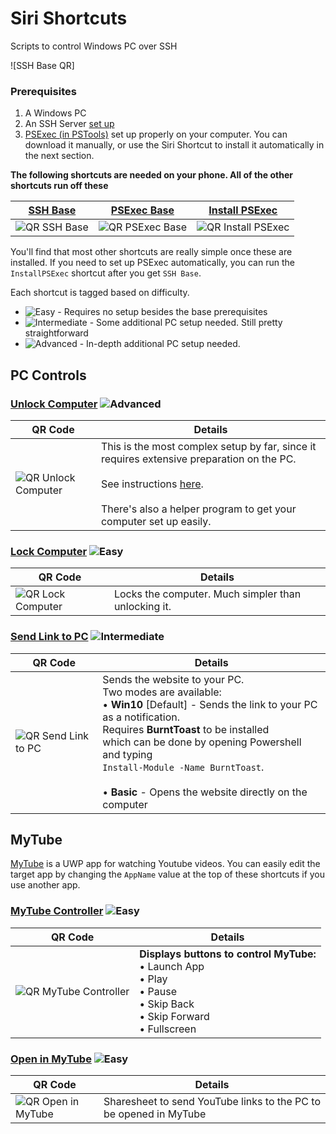 [SSH Base]: https://www.icloud.com/shortcuts/21d139d065b9464a8f6aa3764a02157b
[PSExec Base]: https://www.icloud.com/shortcuts/51913fa89906457d8aaa9b11a2b06b10
[Install PSExec]: https://www.icloud.com/shortcuts/a46a5df780a04fb39f514a16fd355cf0
[Unlock Computer]: https://www.icloud.com/shortcuts/4da94fefa30b46aeb561a683afa3221e
[Lock Computer]: https://www.icloud.com/shortcuts/2405b1deb41f4ca1ae4b54c9aab84563
[Send Link to PC]: https://www.icloud.com/shortcuts/0e1aa4cf9d1349aead5ae62c5559e8c5
[MyTube Controller]: https://www.icloud.com/shortcuts/2ee61c74cf1b4a7fba94917f296d5c7b
[Open in MyTube]: https://www.icloud.com/shortcuts/9237dcb2e2924b53862fbf099948b147

[QR SSH Base]: https://chart.googleapis.com/chart?cht=qr&chs=230x230&chl=https://www.icloud.com/shortcuts/21d139d065b9464a8f6aa3764a02157b
[QR PSExec Base]: https://chart.googleapis.com/chart?cht=qr&chs=230x230&chl=https://www.icloud.com/shortcuts/51913fa89906457d8aaa9b11a2b06b10
[QR Install PSExec]: https://chart.googleapis.com/chart?cht=qr&chs=230x230&chl=https://www.icloud.com/shortcuts/a46a5df780a04fb39f514a16fd355cf0
[QR Unlock Computer]: https://chart.googleapis.com/chart?cht=qr&chs=230x230&chl=https://www.icloud.com/shortcuts/4da94fefa30b46aeb561a683afa3221e
[QR Lock Computer]: https://chart.googleapis.com/chart?cht=qr&chs=230x230&chl=https://www.icloud.com/shortcuts/2405b1deb41f4ca1ae4b54c9aab84563
[QR Send Link to PC]: https://chart.googleapis.com/chart?cht=qr&chs=230x230&chl=https://www.icloud.com/shortcuts/0e1aa4cf9d1349aead5ae62c5559e8c5
[QR MyTube Controller]: https://chart.googleapis.com/chart?cht=qr&chs=230x230&chl=https://www.icloud.com/shortcuts/2ee61c74cf1b4a7fba94917f296d5c7b
[QR Open in MyTube]: https://chart.googleapis.com/chart?cht=qr&chs=230x230&chl=https://www.icloud.com/shortcuts/9237dcb2e2924b53862fbf099948b147


[Easy]: https://img.shields.io/badge/-Easy-brightgreen.svg
[Intermediate]: https://img.shields.io/badge/-Intermediate-blue.svg
[Advanced]: https://img.shields.io/badge/-Advanced-red.svg

# Siri Shortcuts
Scripts to control Windows PC over SSH

![SSH Base QR]

### Prerequisites
1. A Windows PC 
2. An SSH Server [set up](https://winaero.com/blog/enable-openssh-server-windows-10/)
3. [PSExec (in PSTools)](https://docs.microsoft.com/en-us/sysinternals/downloads/psexec) set up properly on your computer. You can download it manually, or use the Siri Shortcut to install it automatically in the next section. 

**The following shortcuts are needed on your phone. All of the other shortcuts run off these**

[SSH Base]|[PSExec Base]| [Install PSExec]|
| ------------- | ------------- | ------------- |
|![QR SSH Base]|![QR PSExec Base]| ![QR Install PSExec]|

You'll find that most other shortcuts are really simple once these are installed. 
If you need to set up PSExec automatically, you can run the `InstallPSExec` shortcut after you get `SSH Base`.

Each shortcut is tagged based on difficulty.
* ![Easy]  - Requires no setup besides the base prerequisites
* ![Intermediate] - Some additional PC setup needed. Still pretty straightforward
* ![Advanced] - In-depth additional PC setup needed. 


## PC Controls

### [Unlock Computer] ![Advanced]

|QR Code | Details|
| ---- |---- |
|![QR Unlock Computer]|This is the most complex setup by far, since it requires extensive preparation on the PC.</br></br>See instructions [here](UnlockPC/readme.md).</br></br>There's also a helper program to get your computer set up easily.|

### [Lock Computer] ![Easy]

|QR Code | Details|
| ---- |---- |
|![QR Lock Computer]|Locks the computer. Much simpler than unlocking it.|


### [Send Link to PC] ![Intermediate]

|QR Code | Details|
| ---- |---- |
|![QR Send Link to PC]|Sends the website to your PC.</br>Two modes are available:</br>  • **Win10** \[Default\] - Sends the link to your PC as a notification.</br> Requires **BurntToast** to be installed</br> which can be done by opening Powershell and typing</br> `Install-Module -Name BurntToast`.</br></br>  • **Basic** - Opens the website directly on the computer|

## MyTube
[MyTube](https://www.microsoft.com/en-us/p/mytube/9wzdncrcwf3l) is a UWP app for watching Youtube videos. 
You can easily edit the target app by changing the `AppName` value at the top of these shortcuts if you use another app. 
### [MyTube Controller] ![Easy]
|QR Code | Details|
| ---- |---- |
|![QR MyTube Controller]|**Displays buttons to control MyTube:**</br>  • Launch App</br>  • Play</br>  • Pause</br>  • Skip Back</br>  • Skip Forward</br>  • Fullscreen|

### [Open in MyTube] ![Easy]
|QR Code | Details|
| ---- |---- |
|![QR Open in MyTube] |Sharesheet to send YouTube links to the PC to be opened in MyTube|

